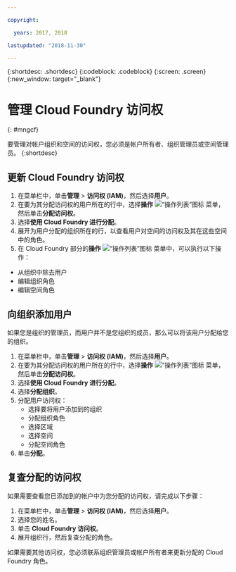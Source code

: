 ```yaml
---

copyright:

  years: 2017, 2018

lastupdated: "2018-11-30"

---
```


{:shortdesc: .shortdesc}
{:codeblock: .codeblock}
{:screen: .screen}
{:new_window: target="_blank"}

# 管理 Cloud Foundry 访问权
{: #mngcf}

要管理对帐户组织和空间的访问权，您必须是帐户所有者、组织管理员或空间管理员。
{:shortdesc}

## 更新 Cloud Foundry 访问权

1. 在菜单栏中，单击**管理** &gt; **访问权 (IAM)**，然后选择**用户**。
2. 在要为其分配访问权的用户所在的行中，选择**操作** ![“操作列表”图标](../icons/action-menu-icon.svg) 菜单，然后单击**分配访问权**。
3. 选择**使用 Cloud Foundry 进行分配**。
4. 展开为用户分配的组织所在的行，以查看用户对空间的访问权及其在这些空间中的角色。
5. 在 Cloud Foundry 部分的**操作** ![“操作列表”图标](../icons/action-menu-icon.svg) 菜单中，可以执行以下操作：

  * 从组织中除去用户
  * 编辑组织角色
  * 编辑空间角色

## 向组织添加用户

如果您是组织的管理员，而用户并不是您组织的成员，那么可以将该用户分配给您的组织。

1. 在菜单栏中，单击**管理** &gt; **访问权 (IAM)**，然后选择**用户**。
2. 在要为其分配访问权的用户所在的行中，选择**操作** ![“操作列表”图标](../icons/action-menu-icon.svg) 菜单，然后单击**分配访问权**。
3. 选择**使用 Cloud Foundry 进行分配**。
4. 选择**分配组织**。
5. 分配用户访问权：
   * 选择要将用户添加到的组织
   * 分配组织角色
   * 选择区域
   * 选择空间
   * 分配空间角色
7. 单击**分配**。

## 复查分配的访问权

如果需要查看您已添加到的帐户中为您分配的访问权，请完成以下步骤：

1. 在菜单栏中，单击**管理** &gt; **访问权 (IAM)**，然后选择**用户**。
2. 选择您的姓名。
3. 单击 **Cloud Foundry 访问权**。
3. 展开组织行，然后复查分配的角色。

如果需要其他访问权，您必须联系组织管理员或帐户所有者来更新分配的 Cloud Foundry 角色。
